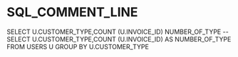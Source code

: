 # SQL_COMMENT_LINE
SELECT U.CUSTOMER_TYPE,COUNT (U.INVOICE_ID) NUMBER_OF_TYPE 
--SELECT U.CUSTOMER_TYPE,COUNT (U.INVOICE_ID) AS NUMBER_OF_TYPE 
FROM USERS U GROUP BY U.CUSTOMER_TYPE 
